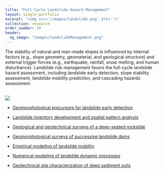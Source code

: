 ```yaml
---
title: "Full-Cycle Landslide Hazard Management"
layout: single-portfolio
excerpt: "<img src='/images/landslide.png' alt=''>"
collection: research
order_number: 10
header: 
  og_image: "images/landslideManagement.png"
---
```


The stability of natural and man-made slopes is influenced by internal factors (e.g., slope geometry, geomaterial, and geological structure) and external trigger forces (e.g., earthquake, rainfall, snow melting, and human disturbance). Landslide risk management favors the full-cycle landslide hazard assessment, including landslide early detection, slope stability assessment, landslide mobility prediction, and cascading hazards assessment.

<br/><img src='/images/landslideManagement.png'>

* [Geomorphological precursors for landslide early detection](/posts/2022-08-25-landslide-precursors)

* [Landslide inventory development and spatial pattern analysis](/posts/2018-02-19-landslide-Jiuzhaigou) 

* [Geological and geotechnical surveys of a deep-seated rockslide](/posts/2018-04-15-landslide-DGB)

* [Geomorphological surveys of successive landslide dams](/posts/2018-06-30-landslide-dams)

* [Empirical modeling of landslide mobility](/posts/2017-07-08-landslide-mobility)

* [Numerical modeling of landslide dynamic processes](/posts/2021-08-14-landslide-DEM)

* [Geotechnical site characterization of deep sediment soils](/posts/2021-07-15-deep-soil-DPT)
